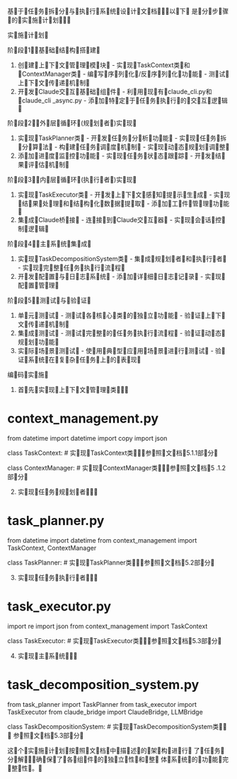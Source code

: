 基于任务拆分与执行系统设计文档，以下
  是分步骤的实施计划：

  实施计划

  阶段1：基础结构搭建

  1. 创建上下文管理模块
    -
  实现TaskContext类和ContextManager类
    - 编写序列化/反序列化功能
    - 测试上下文传递机制
  2. 开发Claude交互基础组件
    - 利用现有claude_cli.py和claude_cli
  _async.py
    - 添加特定于任务执行的交互逻辑

  阶段2：外层循环(规划者)实现

  1. 实现TaskPlanner类
    - 开发任务分析功能
    - 实现任务拆分算法
    - 构建任务调度机制
    - 实现动态规划调整
  2. 添加进度监控功能
    - 实现任务状态跟踪
    - 开发结果评估机制

  阶段3：内层循环(执行者)实现

  1. 实现TaskExecutor类
    - 开发上下文感知提示生成
    - 实现结果处理和结构化数据提取
    - 添加工件管理功能
  2. 集成Claude桥接
    - 连接到Claude交互器
    - 实现会话控制逻辑

  阶段4：主系统集成

  1. 实现TaskDecompositionSystem类
    - 集成规划者和执行者
    - 实现完整任务执行流程
  2. 开发配置与日志系统
    - 添加详细日志记录
    - 实现配置管理

  阶段5：测试与验证

  1. 单元测试
    - 测试各核心类的独立功能
    - 验证上下文传递机制
  2. 集成测试
    - 测试完整的任务执行流程
    - 验证动态规划功能
  3. 实际场景测试
    - 使用典型应用场景进行测试
    - 验证系统在复杂任务上的表现

  编码实施

  1. 首先实现上下文管理类：
  # context_management.py
  from datetime import datetime
  import copy
  import json

  class TaskContext:
      # 
  实现TaskContext类，参照文档5.1.1部分

  class ContextManager:
      # 实现ContextManager类，参照文档5
  .1.2部分

  2. 实现任务规划者：
  # task_planner.py
  from datetime import datetime
  from context_management import
  TaskContext, ContextManager

  class TaskPlanner:
      # 
  实现TaskPlanner类，参照文档5.2部分

  3. 实现任务执行者：
  # task_executor.py
  import re
  import json
  from context_management import
  TaskContext

  class TaskExecutor:
      # 
  实现TaskExecutor类，参照文档5.3部分

  4. 实现主系统：
  # task_decomposition_system.py
  from task_planner import TaskPlanner
  from task_executor import
  TaskExecutor
  from claude_bridge import
  ClaudeBridge, LLMBridge

  class TaskDecompositionSystem:
      # 实现TaskDecompositionSystem类，
  参照文档5.3部分

  这个实施计划按照文档中描述的架构进行
  了任务分解，确保了各组件的独立性和整
  体系统的功能完整性。

